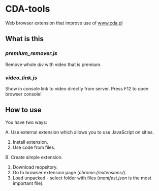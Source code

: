 # CDA-tools
Web browser extension that improve use of www.cda.pl

## What is this
### *premium_remover.js*
Remove whole *div* with video that is premium.
  
### *video_link.js*
Show in console link to video directly from server. 
Press F12 to open browser console!
  
## How to use
You have two ways:

A. Use external extension which allows you to use JavaScript on sities.
1. Install extension.
2. Use code from files.

B. Create simple extension.
1. Download reopsitory.
2. Go to browser extension page (*chrome://extensions/*).
3. Load unpacked - select folder with files (*manifest.json* is the most important file).

